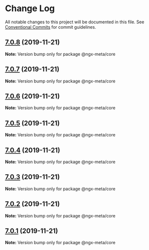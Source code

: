 # Change Log

All notable changes to this project will be documented in this file.
See [Conventional Commits](https://conventionalcommits.org) for commit guidelines.

## [7.0.8](https://github.com/fulls1z3/ngx-meta/compare/v7.0.7...v7.0.8) (2019-11-21)

**Note:** Version bump only for package @ngx-meta/core





## [7.0.7](https://github.com/fulls1z3/ngx-meta/compare/v7.0.6...v7.0.7) (2019-11-21)

**Note:** Version bump only for package @ngx-meta/core





## [7.0.6](https://github.com/fulls1z3/ngx-meta/compare/v7.0.5...v7.0.6) (2019-11-21)

**Note:** Version bump only for package @ngx-meta/core





## [7.0.5](https://github.com/fulls1z3/ngx-meta/compare/v7.0.4...v7.0.5) (2019-11-21)

**Note:** Version bump only for package @ngx-meta/core





## [7.0.4](https://github.com/fulls1z3/ngx-meta/compare/v7.0.3...v7.0.4) (2019-11-21)

**Note:** Version bump only for package @ngx-meta/core





## [7.0.3](https://github.com/fulls1z3/ngx-meta/compare/v7.0.2...v7.0.3) (2019-11-21)

**Note:** Version bump only for package @ngx-meta/core





## [7.0.2](https://github.com/fulls1z3/ngx-meta/compare/v7.0.1...v7.0.2) (2019-11-21)

**Note:** Version bump only for package @ngx-meta/core





## [7.0.1](https://github.com/fulls1z3/ngx-meta/compare/v6.0.0-rc.1...v7.0.1) (2019-11-21)

**Note:** Version bump only for package @ngx-meta/core
